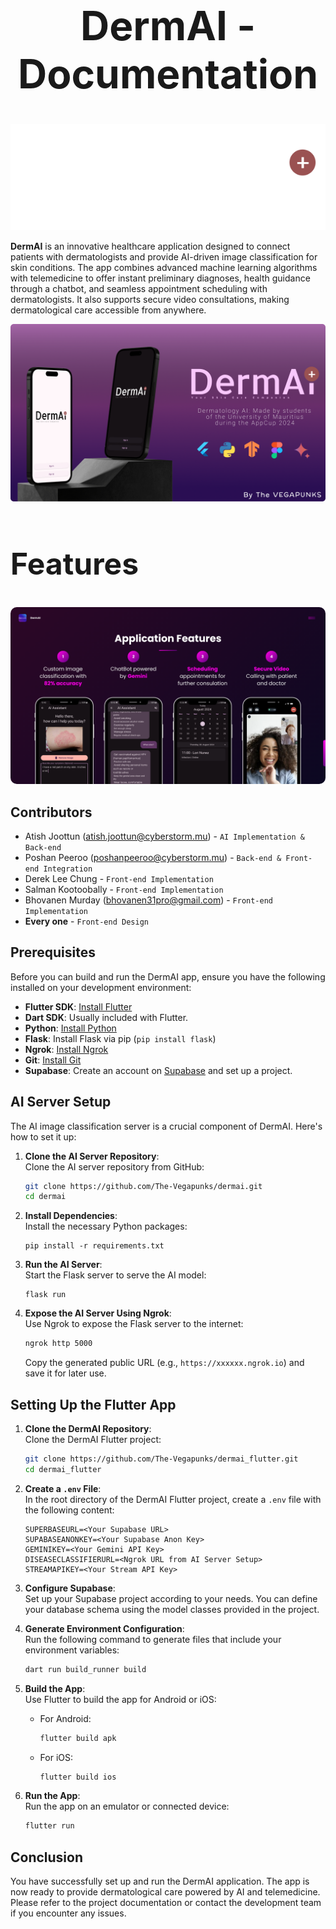 <h1 style="text-align:center;font-size:4rem;">DermAI - Documentation</h1>

<img src="assets\Logo\DermAI-darkmode.svg"></img>

**DermAI** is an innovative healthcare application designed to connect patients with dermatologists and provide AI-driven image classification for skin conditions. The app combines advanced machine learning algorithms with telemedicine to offer instant preliminary diagnoses, health guidance through a chatbot, and seamless appointment scheduling with dermatologists. It also supports secure video consultations, making dermatological care accessible from anywhere.

<img src="assets\Images\front cover.png">


<h2 style="text-align:left;font-size:3rem;">Features</h2>
<!-- - **AI-Driven Image Classification**: Instant preliminary diagnoses for skin conditions using machine learning.
- **Chatbot**: Provides health guidance and support.
- **Appointment Scheduling**: Seamless integration with dermatologists' schedules.
- **Secure Video Consultations**: Enabling remote dermatological care. -->
<img src="assets\Images\Features.png" style="border-radius:10px;">

## Contributors
 - Atish Joottun (atish.joottun@cyberstorm.mu)      - `AI Implementation & Back-end`
 - Poshan Peeroo (poshanpeeroo@cyberstorm.mu)      - `Back-end & Front-end Integration`
 - Derek Lee Chung    - `Front-end Implementation`
 - Salman Kootoobally - `Front-end Implementation`
 - Bhovanen Murday (bhovanen31pro@gmail.com)    - `Front-end Implementation`
 - **Every one**      - `Front-end Design`

## Prerequisites

Before you can build and run the DermAI app, ensure you have the following installed on your development environment:

- **Flutter SDK**: [Install Flutter](https://flutter.dev/docs/get-started/install)
- **Dart SDK**: Usually included with Flutter.
- **Python**: [Install Python](https://www.python.org/downloads/)
- **Flask**: Install Flask via pip (`pip install flask`)
- **Ngrok**: [Install Ngrok](https://ngrok.com/download)
- **Git**: [Install Git](https://git-scm.com/downloads)
- **Supabase**: Create an account on [Supabase](https://supabase.io/) and set up a project.
  
## AI Server Setup
The AI image classification server is a crucial component of DermAI. Here's how to set it up:

1. **Clone the AI Server Repository**:  
   Clone the AI server repository from GitHub:
   ```bash
   git clone https://github.com/The-Vegapunks/dermai.git
   cd dermai
   ```

2. **Install Dependencies**:  
   Install the necessary Python packages:
   ```shell
   pip install -r requirements.txt
   ```

3. **Run the AI Server**:  
   Start the Flask server to serve the AI model:
   ```console
   flask run
   ```

4. **Expose the AI Server Using Ngrok**:  
   Use Ngrok to expose the Flask server to the internet:
   ```bash
   ngrok http 5000
   ```
   Copy the generated public URL (e.g., `https://xxxxxx.ngrok.io`) and save it for later use.

## Setting Up the Flutter App

1. **Clone the DermAI Repository**:  
   Clone the DermAI Flutter project:
   ```bash
   git clone https://github.com/The-Vegapunks/dermai_flutter.git
   cd dermai_flutter
   ```

2. **Create a `.env` File**:  
   In the root directory of the DermAI Flutter project, create a `.env` file with the following content:
   ```
   SUPERBASEURL=<Your Supabase URL>
   SUPABASEANONKEY=<Your Supabase Anon Key>
   GEMINIKEY=<Your Gemini API Key>
   DISEASECLASSIFIERURL=<Ngrok URL from AI Server Setup>
   STREAMAPIKEY=<Your Stream API Key>
   ```

3. **Configure Supabase**:  
   Set up your Supabase project according to your needs. You can define your database schema using the model classes provided in the project.

4. **Generate Environment Configuration**:  
   Run the following command to generate files that include your environment variables:
   ```bash
   dart run build_runner build
   ```

5. **Build the App**:  
   Use Flutter to build the app for Android or iOS:
   - For Android:
     ```bash
     flutter build apk
     ```
   - For iOS:
     ```bash
     flutter build ios
     ```

6. **Run the App**:  
   Run the app on an emulator or connected device:
   ```bash
   flutter run
   ```

## Conclusion

You have successfully set up and run the DermAI application. The app is now ready to provide dermatological care powered by AI and telemedicine. Please refer to the project documentation or contact the development team if you encounter any issues.
